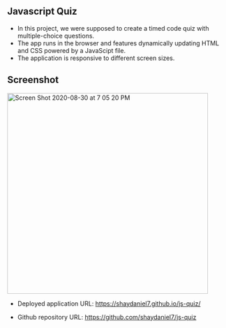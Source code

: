 ## Javascript Quiz
- In this project, we were supposed to create a timed code quiz with multiple-choice questions. 
- The app runs in the browser and features dynamically updating HTML and CSS powered by a JavaScipt file. 
- The application is responsive to different screen sizes.

## Screenshot

<img width="460" alt="Screen Shot 2020-08-30 at 7 05 20 PM" src="https://user-images.githubusercontent.com/67557233/91676294-3a583300-eaf4-11ea-9e3e-41df7abdfcb5.png">

* Deployed application URL: https://shaydaniel7.github.io/js-quiz/

* Github repository URL: https://github.com/shaydaniel7/js-quiz
